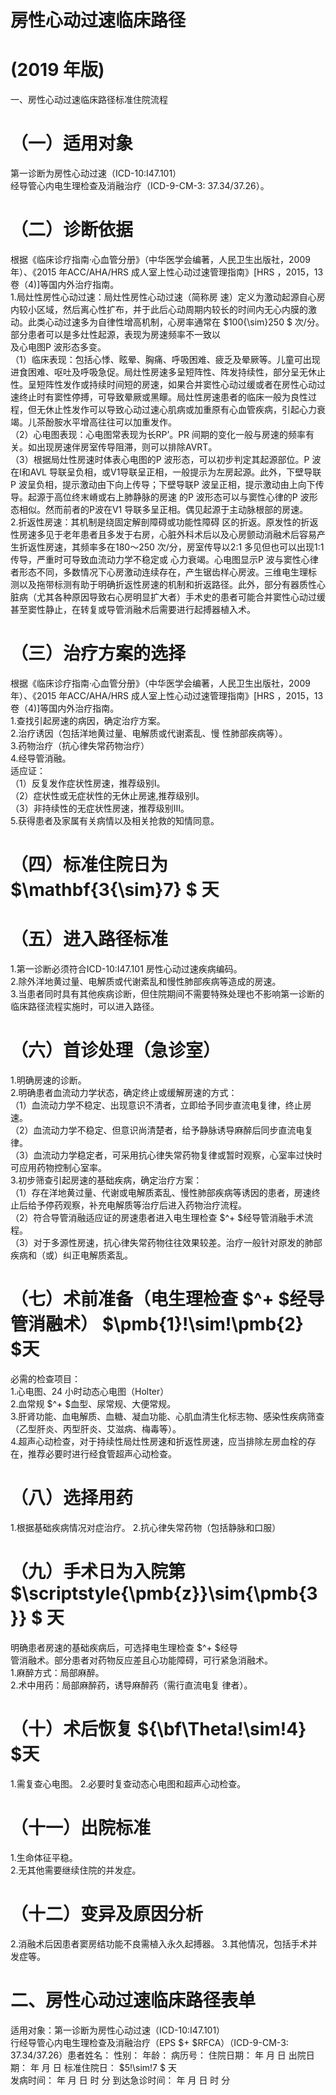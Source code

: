 # 房性心动过速临床路径  
# (2019 年版)  
一、房性心动过速临床路径标准住院流程  
# （一）适用对象  
第一诊断为房性心动过速（ICD-10:I47.101）  
经导管心内电生理检查及消融治疗（ICD-9-CM-3:  37.34/37.26）。  
# （二）诊断依据  
根据《临床诊疗指南·心血管分册》（中华医学会编著，人民卫生出版社，2009 年）、《2015 年ACC/AHA/HRS 成人室上性心动过速管理指南》[HRS ，2015，13 卷（4)]等国内外治疗指南。  
1.局灶性房性心动过速：局灶性房性心动过速（简称房 速）定义为激动起源自心房内较小区域，然后离心性扩布，并于此后心动周期内较长的时间内无心内膜的激动。此类心动过速多为自律性增高机制，心房率通常在 $100{\sim}250 $ 次/分。部分患者可以是多灶性起源，表现为房速频率不一致以  
及心电图P 波形态多变。  
（1）临床表现：包括心悸、眩晕、胸痛、呼吸困难、疲乏及晕厥等。儿童可出现进食困难、呕吐及呼吸急促。局灶性房速多呈短阵性、阵发持续性，部分呈无休止性。呈短阵性发作或持续时间短的房速，如果合并窦性心动过缓或者在房性心动过速终止时有窦性停搏，可导致晕厥或黑矇。局灶性房速患者的临床一般为良性过程，但无休止性发作可以导致心动过速心肌病或加重原有心血管疾病，引起心力衰竭。儿茶酚胺水平增高往往可以加重发作。  
（2）心电图表现：心电图常表现为长RP’。PR 间期的变化一般与房速的频率有关。如出现房速伴房室传导阻滞，则可以排除AVRT。  
（3）根据局灶性房速时体表心电图的P 波形态，可以初步判定其起源部位。P 波在Ⅰ和AVL 导联呈负相，或V1导联呈正相，一般提示为左房起源。此外，下壁导联P 波呈负相，提示激动由下向上传导；下壁导联P 波呈正相，提示激动由上向下传导。起源于高位终末嵴或右上肺静脉的房速 的P 波形态可以与窦性心律的P 波形态相似。然而前者的P波在V1 导联多呈正相。偶见起源于主动脉根部的房速。  
2.折返性房速：其机制是绕固定解剖障碍或功能性障碍 区的折返。原发性的折返性房速多见于老年患者且多发于右房，心脏外科术后以及心房颤动消融术后容易产生折返性房速，其频率多在180～250 次/分，房室传导以2∶1 多见但也可以出现1∶1 传导，严重时可导致血流动力学不稳定或 心力衰竭。心电图显示P 波与窦性心律者形态不同，多数情况下心房激动连续存在，产生锯齿样心房波。三维电生理标 测以及拖带标测有助于明确折返性房速的机制和折返路径。此外，部分有器质性心脏病（尤其各种原因导致右心房明显扩大者）手术史的患者可能合并窦性心动过缓甚至窦性静止，在转复或导管消融术后需要进行起搏器植入术。  
# （三）治疗方案的选择  
根据《临床诊疗指南·心血管分册》（中华医学会编著，人民卫生出版社，2009 年）、《2015 年ACC/AHA/HRS 成人室上性心动过速管理指南》[HRS ，2015，13 卷（4)]等国内外治疗指南。  
1.查找引起房速的病因，确定治疗方案。  
2.治疗诱因（包括洋地黄过量、电解质或代谢紊乱、慢 性肺部疾病等）。  
3.药物治疗（抗心律失常药物治疗）  
4.经导管消融。  
适应证：  
（1）反复发作症状性房速，推荐级别Ⅰ。  
（2）症状性或无症状性的无休止房速,推荐级别Ⅰ。  
（3）非持续性的无症状性房速，推荐级别Ⅲ。  
5.获得患者及家属有关病情以及相关抢救的知情同意。  
# （四）标准住院日为 $\mathbf{3{\sim}7} $ 天  
# （五）进入路径标准  
1.第一诊断必须符合ICD-10:I47.101 房性心动过速疾病编码。  
2.除外洋地黄过量、电解质或代谢紊乱和慢性肺部疾病等造成的房速。  
3.当患者同时具有其他疾病诊断，但住院期间不需要特殊处理也不影响第一诊断的临床路径流程实施时，可以进入路径。  
# （六）首诊处理（急诊室）  
1.明确房速的诊断。  
2.明确患者血流动力学状态，确定终止或缓解房速的方式：  
（1）血流动力学不稳定、出现意识不清者，立即给予同步直流电复律，终止房速。  
（2）血流动力学不稳定、但意识尚清楚者，给予静脉诱导麻醉后同步直流电复律。  
（3）血流动力学稳定者，可采用抗心律失常药物复律或暂时观察，心室率过快时可应用药物控制心室率。  
3.初步筛查引起房速的基础疾病，确定治疗方案：  
（1）存在洋地黄过量、代谢或电解质紊乱、慢性肺部疾病等诱因的患者，房速终止后给予停药观察，补充电解质等治疗后进入药物治疗流程。  
（2）符合导管消融适应证的房速患者进入电生理检查 $^+ $经导管消融手术流程。  
（3）对于多源性房速，抗心律失常药物往往效果较差。治疗一般针对原发的肺部疾病和（或）纠正电解质紊乱。  
# （七）术前准备（电生理检查 $^+ $经导管消融术） $\pmb{1}\!\sim\!\pmb{2} $天  
必需的检查项目：  
1.心电图、24 小时动态心电图（Holter）  
2.血常规 $^+ $血型、尿常规、大便常规。  
3.肝肾功能、血电解质、血糖、凝血功能、心肌血清生化标志物、感染性疾病筛查（乙型肝炎、丙型肝炎、艾滋病、梅毒等）。  
4.超声心动检查，对于持续性局灶性房速和折返性房速，应当排除左房血栓的存在，推荐必要时进行经食管超声心动检查。  
# （八）选择用药  
1.根据基础疾病情况对症治疗。 2.抗心律失常药物（包括静脉和口服）  
# （九）手术日为入院第 $\scriptstyle{\pmb{z}}\sim{\pmb{3}} $ 天  
明确患者房速的基础疾病后，可选择电生理检查 $^+ $经导  
管消融术。部分患者对药物反应差且心功能障碍，可行紧急消融术。  
1.麻醉方式：局部麻醉。  
2.术中用药：局部麻醉药，诱导麻醉药（需行直流电复 律者）。  
# （十）术后恢复 ${\bf\Theta\!\sim\!4} $天  
1.需复查心电图。 2.必要时复查动态心电图和超声心动检查。  
# （十一）出院标准  
1.生命体征平稳。  
2.无其他需要继续住院的并发症。  
# （十二）变异及原因分析  
2.消融术后因患者窦房结功能不良需植入永久起搏器。 3.其他情况，包括手术并发症等。  
# 二、房性心动过速临床路径表单  
适用对象：第一诊断为房性心动过速（ICD-10:I47.101）  
行经导管心内电生理检查及消融治疗（EPS $+ $RFCA）（ICD-9-CM-3: 37.34/37.26）患者姓名：       性别：      年龄：      病历号：       住院日期：    年    月   日 出院日期：       年   月   日 标准住院日： $5\!\sim\!7 $ 天  
发病时间：       年    月   日   时   分 到达急诊时间：      年   月   日   时   分  
